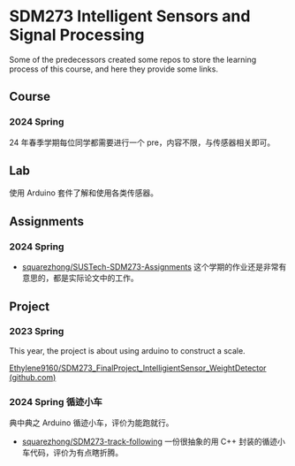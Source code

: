 # SDM273 Intelligent Sensors and Signal Processing

Some of the predecessors created some repos to store the learning process of this course, and here they provide some links.

## Course

### 2024 Spring

24 年春季学期每位同学都需要进行一个 pre，内容不限，与传感器相关即可。

## Lab

使用 Arduino 套件了解和使用各类传感器。

## Assignments

### 2024 Spring

- [squarezhong/SUSTech-SDM273-Assignments](https://github.com/squarezhong/SUSTech-SDM273-Assignments)
    这个学期的作业还是非常有意思的，都是实际论文中的工作。

## Project

### 2023 Spring

This year, the project is about using arduino to construct a scale.

[Ethylene9160/SDM273_FinalProject_IntelligientSensor_WeightDetector (github.com)](https://github.com/Ethylene9160/SDM273_FinalProject_IntelligientSensor_WeightDetector)

### 2024 Spring 循迹小车

典中典之 Arduino 循迹小车，评价为能跑就行。

- [squarezhong/SDM273-track-following](https://github.com/squarezhong/SDM273-track-following)
    一份很抽象的用 C++ 封装的循迹小车代码，评价为有点瞎折腾。